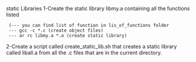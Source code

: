 static Libraries
1-Create the static library libmy.a containing all the functions listed

	 (--- you can find list of function in lis_of_functions folder
	 --- gcc -c *.c (create object files)
	 --- ar rc libmy.a *.o (create static library)
	 
2-Create a script called create_static_lib.sh that creates a static library called liball.a from all the .c files that are in the current directory.
